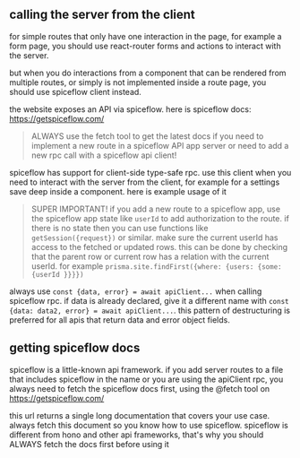 ## calling the server from the client

for simple routes that only have one interaction in the page, for example a form page, you should use react-router forms and actions to interact with the server.

but when you do interactions from a component that can be rendered from multiple routes, or simply is not implemented inside a route page, you should use spiceflow client instead.

the website exposes an API via spiceflow. here is spiceflow docs: https://getspiceflow.com/

> ALWAYS use the fetch tool to get the latest docs if you need to implement a new route in a spiceflow API app server or need to add a new rpc call with a spiceflow api client!

spiceflow has support for client-side type-safe rpc. use this client when you need to interact with the server from the client, for example for a settings save deep inside a component. here is example usage of it

> SUPER IMPORTANT! if you add a new route to a spiceflow app, use the spiceflow app state like `userId` to add authorization to the route. if there is no state then you can use functions like `getSession({request})` or similar.
> make sure the current userId has access to the fetched or updated rows. this can be done by checking that the parent row or current row has a relation with the current userId. for example `prisma.site.findFirst({where: {users: {some: {userId }}}})`

always use `const {data, error} = await apiClient...` when calling spiceflow rpc. if data is already declared, give it a different name with `const {data: data2, error} = await apiClient...`. this pattern of destructuring is preferred for all apis that return data and error object fields.

## getting spiceflow docs

spiceflow is a little-known api framework. if you add server routes to a file that includes spiceflow in the name or you are using the apiClient rpc, you always need to fetch the spiceflow docs first, using the @fetch tool on https://getspiceflow.com/

this url returns a single long documentation that covers your use case. always fetch this document so you know how to use spiceflow. spiceflow is different from hono and other api frameworks, that's why you should ALWAYS fetch the docs first before using it